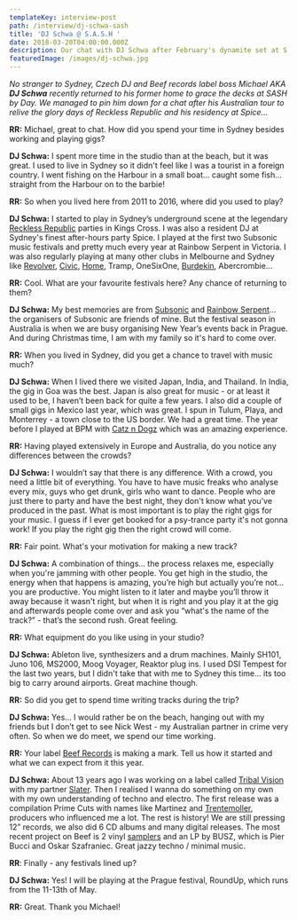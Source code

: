 ```yaml
---
templateKey: interview-post
path: /interview/dj-schwa-sash
title: 'DJ Schwa @ S.A.S.H '
date: 2018-03-20T04:00:00.000Z
description: Our chat with DJ Schwa after February's dynamite set at S.A.S.H
featuredImage: /images/dj-schwa.jpg
---
```

_No stranger to Sydney, Czech DJ and Beef records label boss Michael AKA **DJ Schwa** recently returned to his former home to grace the decks at SASH by Day. We managed to pin him down for a chat after his Australian tour to relive the glory days of Reckless Republic and his residency at Spice..._

**RR:** Michael, great to chat. How did you spend your time in Sydney besides working and playing gigs?

**DJ Schwa:** I spent more time in the studio than at the beach, but it was great. I used to live in Sydney so it didn't feel like I was a tourist in a foreign country. I went fishing on the Harbour in a small boat... caught some fish... straight from the Harbour on to the barbie!

**RR:** So when you lived here from 2011 to 2016, where did you used to play?

**DJ Schwa:** I started to play in Sydney’s underground scene at the legendary [Reckless Republic](https://www.facebook.com/RecklessRepublic) parties in Kings Cross. I was also a resident DJ at Sydney's finest after-hours party Spice. I played at the first two Subsonic music festivals and pretty much every year at Rainbow Serpent in Victoria. I was also regularly playing at many other clubs in Melbourne and Sydney like [Revolver](https://www.facebook.com/revolverupstairs/), [Civic](https://www.facebook.com/civicunderground/), [Home](https://www.facebook.com/homethevenue/), Tramp, OneSixOne, [Burdekin](https://www.facebook.com/BurdekinHotel/), Abercrombie...

**RR:** Cool. What are your favourite festivals here? Any chance of returning to them?

**DJ Schwa:** My best memories are from [Subsonic](https://www.facebook.com/subsonicmusic/) and [Rainbow Serpent](https://www.facebook.com/rainbowHQ/)... the organisers of Subsonic are friends of mine. But the festival season in Australia is when we are busy organising New Year’s events back in Prague. And during Christmas time, I am with my family so it's hard to come over.

**RR:** When you lived in Sydney, did you get a chance to travel with music much?

**DJ Schwa:** When I lived there we visited Japan, India, and Thailand. In India, the gig in Goa was the best.  Japan is also great for music - or at least it used to be, I haven’t been back for quite a few years. I also did a couple of small gigs in Mexico last year, which was great. I spun in Tulum, Playa, and Monterrey - a  town close to the US border. We had a great time. The year before I played at BPM with [Catz n Dogz](https://www.facebook.com/catzndogz.official/) which was an amazing experience.

**RR:** Having played extensively in Europe and Australia, do you notice any differences between the crowds?

**DJ Schwa:** I wouldn’t say that there is any difference. With a crowd, you need a little bit of everything. You have to have music freaks who analyse every mix, guys who get drunk, girls who want to dance. People who are just there to party and have the best night, they don't know what you’ve produced in the past. What is most important is to play the right gigs for your music. I guess if I ever get booked for a psy-trance party it's not gonna work! If you play the right gig then the right crowd will come.

**RR:** Fair point. What's your motivation for making a new track?

**DJ Schwa:** A combination of things... the process relaxes me, especially when you're jamming with other people. You get high in the studio, the energy when that happens is amazing, you’re high but actually you’re not... you are productive. You might listen to it later and maybe you’ll throw it away because it wasn't right, but when it is right and you play it at the gig and afterwards people come over and ask you “what's the name of the track?” - that’s the second rush. Great feeling.

**RR:** What equipment do you like using in your studio?

**DJ Schwa:** Ableton live, synthesizers and a drum machines. Mainly SH101, Juno 106, MS2000, Moog Voyager, Reaktor plug ins. I used DSI Tempest for the last two years, but I didn't take that with me to Sydney this time… its too big to carry around airports. Great machine though.

**RR:** So did you get to spend time writing tracks during the trip?

**DJ Schwa:** Yes... I would rather be on the beach, hanging out with my friends but I don’t get to see Nick West - my Australian partner in crime very often. So when we do meet, we spend our time working.

**RR:** Your label [Beef Records](https://www.facebook.com/beefrecords/) is making a mark. Tell us how it started and what we can expect from it this year.

**DJ Schwa:** About 13 years ago I was working on a label called [Tribal Vision](https://www.facebook.com/tribalvisionrecords/) with my partner [Slater](https://www.facebook.com/djslatertribalvision/). Then I realised I wanna do something on my own with my own understanding of techno and electro. The first release was a compilation Prime Cuts with names like Martinez and [Trentemoller](https://www.facebook.com/trentemoller/), producers who influenced me a lot. The rest is history! We are still pressing 12” records, we also did 6 CD albums and many digital releases. The most recent project on Beef is 2 vinyl [samplers](https://soundcloud.com/beef/sets/busz-tm-tipico-lationo) and an LP by BUSZ, which is Pier Bucci and Oskar Szafraniec. Great jazzy techno / minimal music.

**RR**: Finally - any festivals lined up?

**DJ Schwa:** Yes! I will be playing at the Prague festival, RoundUp, which runs from the 11-13th of May.

**RR:** Great. Thank you Michael!
